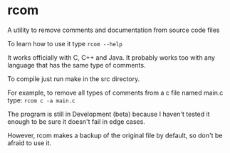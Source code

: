 # rcom
A utility to remove comments and documentation from source code files

To learn how to use it type ```rcom --help```

It works officially with C, C++ and Java. It probably works too with any language that has the same type of comments.

To compile just run make in the src directory.

For example, to remove all types of comments from a c file named main.c type: ```
rcom c -a main.c ```

The program is still in Development (beta) because I haven't tested it enough to be sure it doesn't fail in edge cases.

However, rcom makes a backup of the original file by default, so don't be afraid to use it.
